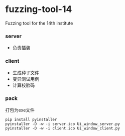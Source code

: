 <!--
 * @Author: Radon
 * @Date: 2021-08-25 14:18:15
 * @LastEditors: Radon
 * @LastEditTime: 2021-10-31 16:47:18
 * @Description: Hi, say something
-->
# fuzzing-tool-14

Fuzzing tool for the 14th institute

### server
* 负责插装
### client
* 生成种子文件
* 变异测试用例
* 计算校验码
### pack
打包为exe文件
```
pip install pyinstaller
pyinstaller -D -w -i server.ico Ui_window_server.py
pyinstaller -D -w -i client.ico Ui_window_client.py
```